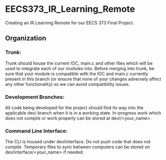 # EECS373_IR_Learning_Remote
Creating an IR Learning Remote for our EECS 373 Final Project.
## Organization
### Trunk:
Trunk should house the current IOC, main.c and other files which will be used to integrate each of our modules into.  Before merging into trunk, be sure that your module is compatible with the IOC and main.c currently present in this branch (or ensure that none of your changes adversely affect any other functionality) so we can avoid compatibility issues.
### Development Branches:
All code being developed for the project should find its way into the applicable dev/<module> branch when it is in a working state.  In-progress work which does not compile or work properly can be stored at dev/<module>/<your_name>.
### Command Line Interface:
The CLI is housed under dev/interface.  Do not push code that does not compile.  Temporary files to sync between computers can be stored on dev/interface/<your_name> if needed.
